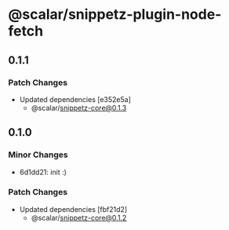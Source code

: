 # @scalar/snippetz-plugin-node-fetch

## 0.1.1

### Patch Changes

- Updated dependencies [e352e5a]
  - @scalar/snippetz-core@0.1.3

## 0.1.0

### Minor Changes

- 6d1dd21: init :)

### Patch Changes

- Updated dependencies [fbf21d2]
  - @scalar/snippetz-core@0.1.2
